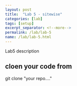 ```yaml
---
layout: post
title:  "Lab 5 - sitewise"
categories: [lab]
tags: [setup]
excerpt_separator: <!--more-->
permalink: /lab/lab-5
name: /lab/lab-5.html
---
```


Lab5 description
<!--more-->



## cloen your code from

git clone "your repo...."
